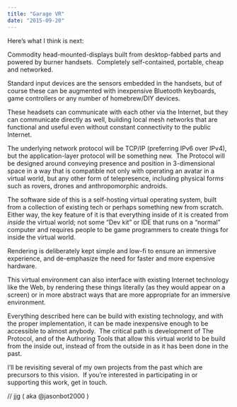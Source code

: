 ```yaml
---
title: "Garage VR"
date: "2015-09-20"
---
```


<div class="content">
<p>Here’s what I think is next:</p>
<p>Commodity head-mounted-displays built from desktop-fabbed parts and powered by
burner handsets.  Completely self-contained, portable, cheap and networked.</p>
<p>Standard input devices are the sensors embedded in the handsets, but of course
these can be augmented with inexpensive Bluetooth keyboards, game controllers
or any number of homebrew/DIY devices.</p>
<p>These headsets can communicate with each other via the Internet, but they can
communicate directly as well, building local mesh networks that are functional
and useful even without constant connectivity to the public Internet.</p>
<p>The underlying network protocol will be TCP/IP (preferring IPv6 over IPv4),
but the application-layer protocol will be something new.  The Protocol will
be designed around conveying presence and position in 3-dimensional space in a
way that is compatible not only with operating an avatar in a virtual world,
but any other form of telepresence, including physical forms such as rovers,
drones and anthropomorphic androids.</p>
<p>The software side of this is a self-hosting virtual operating system, built
from a collection of existing tech or perhaps something new from scratch.
Either way, the key feature of it is that everything inside of it is created
from <em>inside</em> the virtual world; not some “Dev kit” or IDE that runs on a
“normal” computer and requires people to be game programmers to create things
for inside the virtual world.</p>
<p>Rendering is deliberately kept simple and low-fi to ensure an immersive
experience, and de-emphasize the need for faster and more expensive hardware.</p>
<p>This virtual environment can also interface with existing Internet technology
like the Web, by rendering these things literally (as they would appear on a
screen) or in more abstract ways that are more appropriate for an immersive
environment.</p>
<p>Everything described here can be build with existing technology, and with the
proper implementation, it can be made inexpensive enough to be accessible to
almost anybody.  The critical path is development of The Protocol, and of the
Authoring Tools that allow this virtual world to be build from the inside out,
instead of from the outside in as it has been done in the past.</p>
<p>I’ll be revisiting several of my own projects from the past which are
precursors to this vision.  If you’re interested in participating in or
supporting this work, get in touch.</p>
<p>// jjg ( aka @jasonbot2000 )</p>
</div>
